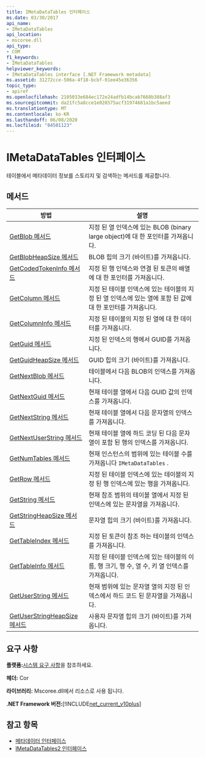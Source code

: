 ```yaml
---
title: IMetaDataTables 인터페이스
ms.date: 03/30/2017
api_name:
- IMetaDataTables
api_location:
- mscoree.dll
api_type:
- COM
f1_keywords:
- IMetaDataTables
helpviewer_keywords:
- IMetaDataTables interface [.NET Framework metadata]
ms.assetid: 31272cce-506a-4f18-bcbf-01ee45e36356
topic_type:
- apiref
ms.openlocfilehash: 2105033e684ec172e24adfb14bcab7668b388af3
ms.sourcegitcommit: da21fc5a8cce1e028575acf31974681a1bc5aeed
ms.translationtype: MT
ms.contentlocale: ko-KR
ms.lasthandoff: 06/08/2020
ms.locfileid: "84501123"
---
```

# <a name="imetadatatables-interface"></a>IMetaDataTables 인터페이스
테이블에서 메타데이터 정보를 스토리지 및 검색하는 메서드를 제공합니다.  
  
## <a name="methods"></a>메서드  
  
|방법|설명|  
|------------|-----------------|  
|[GetBlob 메서드](imetadatatables-getblob-method.md)|지정 된 열 인덱스에 있는 BLOB (binary large object)에 대 한 포인터를 가져옵니다.|  
|[GetBlobHeapSize 메서드](imetadatatables-getblobheapsize-method.md)|BLOB 힙의 크기 (바이트)를 가져옵니다.|  
|[GetCodedTokenInfo 메서드](imetadatatables-getcodedtokeninfo-method.md)|지정 된 행 인덱스와 연결 된 토큰의 배열에 대 한 포인터를 가져옵니다.|  
|[GetColumn 메서드](imetadatatables-getcolumn-method.md)|지정 된 테이블 인덱스에 있는 테이블의 지정 된 열 인덱스에 있는 열에 포함 된 값에 대 한 포인터를 가져옵니다.|  
|[GetColumnInfo 메서드](imetadatatables-getcolumninfo-method.md)|지정 된 테이블의 지정 된 열에 대 한 데이터를 가져옵니다.|  
|[GetGuid 메서드](imetadatatables-getguid-method.md)|지정 된 인덱스의 행에서 GUID를 가져옵니다.|  
|[GetGuidHeapSize 메서드](imetadatatables-getguidheapsize-method.md)|GUID 힙의 크기 (바이트)를 가져옵니다.|  
|[GetNextBlob 메서드](imetadatatables-getnextblob-method.md)|테이블에서 다음 BLOB의 인덱스를 가져옵니다.|  
|[GetNextGuid 메서드](imetadatatables-getnextguid-method.md)|현재 테이블 열에서 다음 GUID 값의 인덱스를 가져옵니다.|  
|[GetNextString 메서드](imetadatatables-getnextstring-method.md)|현재 테이블 열에서 다음 문자열의 인덱스를 가져옵니다.|  
|[GetNextUserString 메서드](imetadatatables-getnextuserstring-method.md)|현재 테이블 열에 하드 코딩 된 다음 문자열이 포함 된 행의 인덱스를 가져옵니다.|  
|[GetNumTables 메서드](imetadatatables-getnumtables-method.md)|현재 인스턴스의 범위에 있는 테이블 수를 가져옵니다 `IMetaDataTables` .|  
|[GetRow 메서드](imetadatatables-getrow-method.md)|지정 된 테이블 인덱스에 있는 테이블의 지정 된 행 인덱스에 있는 행을 가져옵니다.|  
|[GetString 메서드](imetadatatables-getstring-method.md)|현재 참조 범위의 테이블 열에서 지정 된 인덱스에 있는 문자열을 가져옵니다.|  
|[GetStringHeapSize 메서드](imetadatatables-getstringheapsize-method.md)|문자열 힙의 크기 (바이트)를 가져옵니다.|  
|[GetTableIndex 메서드](imetadatatables-gettableindex-method.md)|지정 된 토큰이 참조 하는 테이블의 인덱스를 가져옵니다.|  
|[GetTableInfo 메서드](imetadatatables-gettableinfo-method.md)|지정 된 테이블 인덱스에 있는 테이블의 이름, 행 크기, 행 수, 열 수, 키 열 인덱스를 가져옵니다.|  
|[GetUserString 메서드](imetadatatables-getuserstring-method.md)|현재 범위에 있는 문자열 열의 지정 된 인덱스에서 하드 코드 된 문자열을 가져옵니다.|  
|[GetUserStringHeapSize 메서드](imetadatatables-getuserstringheapsize-method.md)|사용자 문자열 힙의 크기 (바이트)를 가져옵니다.|  
  
## <a name="requirements"></a>요구 사항  
 **플랫폼:**[시스템 요구 사항](../../get-started/system-requirements.md)을 참조하세요.  
  
 **헤더:** Cor  
  
 **라이브러리:** Mscoree.dll에서 리소스로 사용 됩니다.  
  
 **.NET Framework 버전:**[!INCLUDE[net_current_v10plus](../../../../includes/net-current-v10plus-md.md)]  
  
## <a name="see-also"></a>참고 항목

- [메타데이터 인터페이스](metadata-interfaces.md)
- [IMetaDataTables2 인터페이스](imetadatatables2-interface.md)
